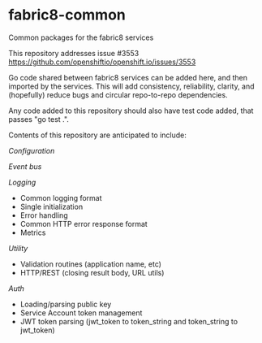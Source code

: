 # fabric8-common
Common packages for the fabric8 services

This repository addresses issue #3553 https://github.com/openshiftio/openshift.io/issues/3553

Go code shared between fabric8 services can be added here, and then imported by the services.
This will add consistency, reliability, clarity, and (hopefully) reduce bugs and circular repo-to-repo dependencies.

Any code added to this repository should also have test code added, that passes "go test .".

Contents of this repository are anticipated to include:

_Configuration_

_Event bus_

_Logging_
- Common logging format
- Single initialization
- Error handling
- Common HTTP error response format
- Metrics

_Utility_
- Validation routines (application name, etc)
- HTTP/REST (closing result body, URL utils)

_Auth_
- Loading/parsing public key
- Service Account token management
- JWT token parsing (jwt_token to token_string and token_string to jwt_token)

